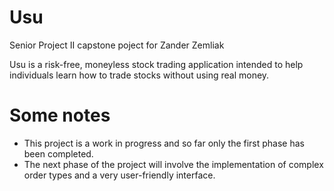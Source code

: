 # Usu

Senior Project II capstone poject for Zander Zemliak

Usu is a risk-free, moneyless stock trading application intended to help individuals learn how to trade stocks without using real money.

# Some notes
- This project is a work in progress and so far only the first phase has been completed.
- The next phase of the project will involve the implementation of complex order types and a very user-friendly interface.
